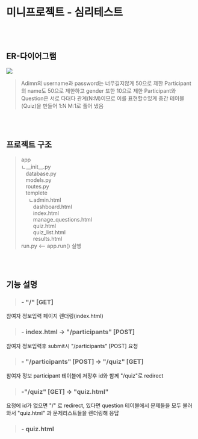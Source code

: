 # 미니프로젝트 - 심리테스트 

<br/><br/>


## ER-다이어그램

![](https://velog.velcdn.com/images/wkdsh21/post/d0728196-49ef-4600-a68b-2d16a79e0451/image.jpg)

> Adimn의 username과 password는 너무길지않게 50으로 제한
Participant의 name도 50으로 제한하고 gender 또한 10으로 제한
Participant와 Question은 서로 다대다 관계(N:M)이므로 이를 표현할수있게
중간 테이블(Quiz)을 만들어 1:N M:1로 풀어 냈음

<br/><br/>

## 프로젝트 구조

>app<br/>
 ㄴ__init__.py<br/>
 &nbsp;&nbsp;&nbsp;database.py<br/>
 &nbsp;&nbsp;&nbsp;models.py<br/>
 &nbsp;&nbsp;&nbsp;routes.py<br/>
 &nbsp;&nbsp;&nbsp;templete<br/>
 &nbsp;&nbsp;&nbsp;&nbsp;&nbsp;ㄴadmin.html<br/>
 &nbsp;&nbsp;&nbsp;&nbsp;&nbsp;&nbsp;&nbsp;&nbsp;dashboard.html<br/>
 &nbsp;&nbsp;&nbsp;&nbsp;&nbsp;&nbsp;&nbsp;&nbsp;index.html<br/>
 &nbsp;&nbsp;&nbsp;&nbsp;&nbsp;&nbsp;&nbsp;&nbsp;manage_questions.html<br/>
 &nbsp;&nbsp;&nbsp;&nbsp;&nbsp;&nbsp;&nbsp;&nbsp;quiz.html<br/>
 &nbsp;&nbsp;&nbsp;&nbsp;&nbsp;&nbsp;&nbsp;&nbsp;quiz_list.html<br/>
 &nbsp;&nbsp;&nbsp;&nbsp;&nbsp;&nbsp;&nbsp;&nbsp;results.html<br/>
 run.py <-- app.run() 실행
 
 <br/><br/>
 
##  기능 설명
>### - "/" [GET]
참여자 정보입력 페이지 렌더링(index.html)

>### - index.html -> "/participants" [POST]
참여자 정보입력후 submit시 "/participants" [POST] 요청
 
>### - "/participants" [POST] -> "/quiz" [GET]
참여자 정보 participant 테이블에 저장후 id와 함께 "/quiz"로 redirect

>### -"/quiz" [GET] -> "quiz.html"
요청에 id가 없으면 "/" 로 redirect, 있다면 question 테이블에서
문제들을 모두 불러와서 "quiz.html" 과 문제리스트들을 렌더링해 응답

>### - quiz.html


 
